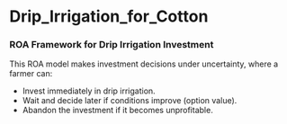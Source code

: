 # Drip_Irrigation_for_Cotton

### ROA Framework for Drip Irrigation Investment
This ROA model makes investment decisions under uncertainty, where a farmer can:

* Invest immediately in drip irrigation.
* Wait and decide later if conditions improve (option value).
* Abandon the investment if it becomes unprofitable.
